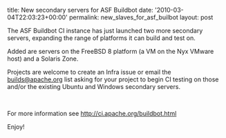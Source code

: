 title: New secondary servers for ASF Buildbot
date: '2010-03-04T22:03:23+00:00'
permalink: new_slaves_for_asf_builbot
layout: post

<p>The ASF Buildbot CI instance has just launched two more secondary servers, expanding the range of platforms it can build and test on.</p>
  <p>Added are servers on the FreeBSD 8 platform (a VM on the Nyx VMware host)&nbsp;and a Solaris Zone.</p>
  <p>Projects are welcome to create an Infra issue or email the <a href="mailto:builds@apache.org">builds@apache.org</a> list asking for your project to begin CI testing on those and/or the existing Ubuntu and Windows secondary servers.</p>
  <p>&nbsp;</p>
  <p>For more information see <a href="http://ci.apache.org/buildbot.html">http://ci.apache.org/buildbot.html</a></p>
  <p>Enjoy!</p>
